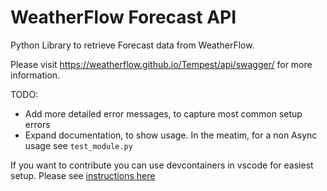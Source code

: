 # WeatherFlow Forecast API

Python Library to retrieve Forecast data from WeatherFlow.

Please visit <https://weatherflow.github.io/Tempest/api/swagger/> for more information.

TODO: 
- Add more detailed error messages, to capture most common setup errors
- Expand documentation, to show usage. In the meatim, for a non Async usage see `test_module.py`

If you want to contribute you can use devcontainers in vscode for easiest setup. Please see [instructions here](.devcontainer/README.md)
